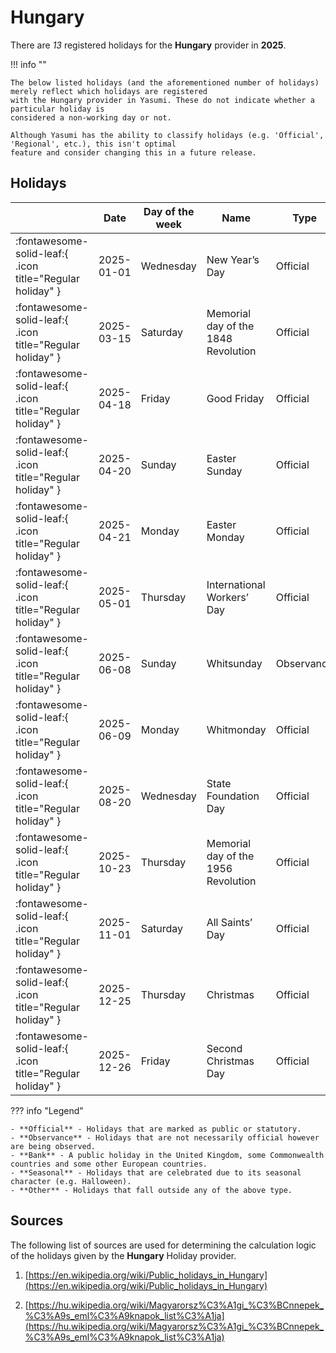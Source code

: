# Hungary

There are _13_ registered holidays for the **Hungary** provider in **2025**.

!!! info ""

    The below listed holidays (and the aforementioned number of holidays) merely reflect which holidays are registered
    with the Hungary provider in Yasumi. These do not indicate whether a particular holiday is
    considered a non-working day or not.

    Although Yasumi has the ability to classify holidays (e.g. 'Official', 'Regional', etc.), this isn't optimal
    feature and consider changing this in a future release.

## Holidays

|     | Date | Day of the week | Name | Type |
| --- | ---- | --------------- | ---- | ---- |
| :fontawesome-solid-leaf:{ .icon title="Regular holiday" } | 2025-01-01 | Wednesday | New Year’s Day | Official |
| :fontawesome-solid-leaf:{ .icon title="Regular holiday" } | 2025-03-15 | Saturday | Memorial day of the 1848 Revolution | Official |
| :fontawesome-solid-leaf:{ .icon title="Regular holiday" } | 2025-04-18 | Friday | Good Friday | Official |
| :fontawesome-solid-leaf:{ .icon title="Regular holiday" } | 2025-04-20 | Sunday | Easter Sunday | Official |
| :fontawesome-solid-leaf:{ .icon title="Regular holiday" } | 2025-04-21 | Monday | Easter Monday | Official |
| :fontawesome-solid-leaf:{ .icon title="Regular holiday" } | 2025-05-01 | Thursday | International Workers’ Day | Official |
| :fontawesome-solid-leaf:{ .icon title="Regular holiday" } | 2025-06-08 | Sunday | Whitsunday | Observance |
| :fontawesome-solid-leaf:{ .icon title="Regular holiday" } | 2025-06-09 | Monday | Whitmonday | Official |
| :fontawesome-solid-leaf:{ .icon title="Regular holiday" } | 2025-08-20 | Wednesday | State Foundation Day | Official |
| :fontawesome-solid-leaf:{ .icon title="Regular holiday" } | 2025-10-23 | Thursday | Memorial day of the 1956 Revolution | Official |
| :fontawesome-solid-leaf:{ .icon title="Regular holiday" } | 2025-11-01 | Saturday | All Saints’ Day | Official |
| :fontawesome-solid-leaf:{ .icon title="Regular holiday" } | 2025-12-25 | Thursday | Christmas | Official |
| :fontawesome-solid-leaf:{ .icon title="Regular holiday" } | 2025-12-26 | Friday | Second Christmas Day | Official |

??? info "Legend"

    - **Official** - Holidays that are marked as public or statutory.
    - **Observance** - Holidays that are not necessarily official however are being observed.
    - **Bank** - A public holiday in the United Kingdom, some Commonwealth countries and some other European countries.
    - **Seasonal** - Holidays that are celebrated due to its seasonal character (e.g. Halloween).
    - **Other** - Holidays that fall outside any of the above type.

## Sources

The following list of sources are used for determining the calculation logic of
the holidays given by the **Hungary** Holiday provider.


1. [https://en.wikipedia.org/wiki/Public_holidays_in_Hungary](https://en.wikipedia.org/wiki/Public_holidays_in_Hungary)
   
1. [https://hu.wikipedia.org/wiki/Magyarorsz%C3%A1gi_%C3%BCnnepek_%C3%A9s_eml%C3%A9knapok_list%C3%A1ja](https://hu.wikipedia.org/wiki/Magyarorsz%C3%A1gi_%C3%BCnnepek_%C3%A9s_eml%C3%A9knapok_list%C3%A1ja)
   